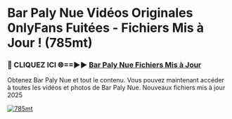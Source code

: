 # Bar Paly Nue Vidéos Originales 0nlyFans Fuitées - Fichiers Mis à Jour ! (785mt)

<h3>🔴 CLIQUEZ ICI 🌐==►► <a href="https://tinyurl.com/2pmr4ezf" rel="nofollow">Bar Paly Nue Fichiers Mis à Jour</a></h3>

Obtenez Bar Paly Nue et tout le contenu. Vous pouvez maintenant accéder à toutes les vidéos et photos de Bar Paly Nue. Nouveaux fichiers mis à jour 2025

[![785mt](https://i.imgur.com/6SNvagu.gif)](https://tinyurl.com/2pmr4ezf)
